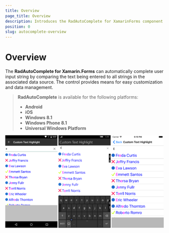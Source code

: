 ```yaml
---
title: Overview
page_title: Overview
description: Introduces the RadAutoComplete for XamarinForms component
position: 0
slug: autocomplete-overview
---
```


# Overview #

The **RadAutoComplete for Xamarin.Forms** can automatically complete user input string by comparing the text being entered to all strings in the associated data source. The control provides means for easy customization and data management.

> **RadAutoComplete** is available for the following platforms:
> 
> - **Android**
> - **iOS**
> - **Windows 8.1**
> - **Windows Phone 8.1**
> - **Universal Windows Platform**

![AutoComplete Overview](images/autocomplete-overview.png "AutoComplete Overview")